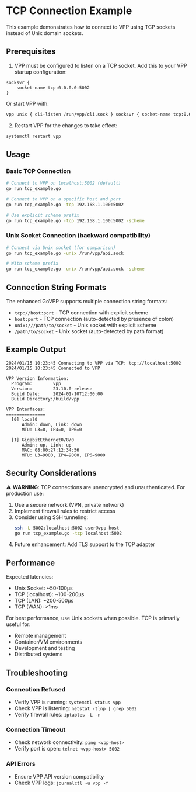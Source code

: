 # TCP Connection Example

This example demonstrates how to connect to VPP using TCP sockets instead of Unix domain sockets.

## Prerequisites

1. VPP must be configured to listen on a TCP socket. Add this to your VPP startup configuration:

```
socksvr {
    socket-name tcp:0.0.0.0:5002
}
```

Or start VPP with:
```bash
vpp unix { cli-listen /run/vpp/cli.sock } socksvr { socket-name tcp:0.0.0.0:5002 }
```

2. Restart VPP for the changes to take effect:
```bash
systemctl restart vpp
```

## Usage

### Basic TCP Connection
```bash
# Connect to VPP on localhost:5002 (default)
go run tcp_example.go

# Connect to VPP on a specific host and port
go run tcp_example.go -tcp 192.168.1.100:5002

# Use explicit scheme prefix
go run tcp_example.go -tcp 192.168.1.100:5002 -scheme
```

### Unix Socket Connection (backward compatibility)
```bash
# Connect via Unix socket (for comparison)
go run tcp_example.go -unix /run/vpp/api.sock

# With scheme prefix
go run tcp_example.go -unix /run/vpp/api.sock -scheme
```

## Connection String Formats

The enhanced GoVPP supports multiple connection string formats:

- `tcp://host:port` - TCP connection with explicit scheme
- `host:port` - TCP connection (auto-detected by presence of colon)
- `unix:///path/to/socket` - Unix socket with explicit scheme
- `/path/to/socket` - Unix socket (auto-detected by path format)

## Example Output

```
2024/01/15 10:23:45 Connecting to VPP via TCP: tcp://localhost:5002
2024/01/15 10:23:45 Connected to VPP

VPP Version Information:
  Program:        vpp
  Version:        23.10.0-release
  Build Date:     2024-01-10T12:00:00
  Build Directory:/build/vpp

VPP Interfaces:
===============
  [0] local0
      Admin: down, Link: down
      MTU: L3=0, IP4=0, IP6=0

  [1] GigabitEthernet0/8/0
      Admin: up, Link: up
      MAC: 08:00:27:12:34:56
      MTU: L3=9000, IP4=9000, IP6=9000
```

## Security Considerations

⚠️ **WARNING**: TCP connections are unencrypted and unauthenticated. For production use:

1. Use a secure network (VPN, private network)
2. Implement firewall rules to restrict access
3. Consider using SSH tunneling:
   ```bash
   ssh -L 5002:localhost:5002 user@vpp-host
   go run tcp_example.go -tcp localhost:5002
   ```
4. Future enhancement: Add TLS support to the TCP adapter

## Performance

Expected latencies:
- Unix Socket: ~50-100μs
- TCP (localhost): ~100-200μs  
- TCP (LAN): ~200-500μs
- TCP (WAN): >1ms

For best performance, use Unix sockets when possible. TCP is primarily useful for:
- Remote management
- Container/VM environments
- Development and testing
- Distributed systems

## Troubleshooting

### Connection Refused
- Verify VPP is running: `systemctl status vpp`
- Check VPP is listening: `netstat -tlnp | grep 5002`
- Verify firewall rules: `iptables -L -n`

### Connection Timeout
- Check network connectivity: `ping <vpp-host>`
- Verify port is open: `telnet <vpp-host> 5002`

### API Errors
- Ensure VPP API version compatibility
- Check VPP logs: `journalctl -u vpp -f`
